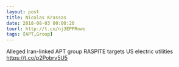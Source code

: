 ```yaml
---
layout: post
title: Nicolas Krassas
date: 2018-08-03 00:00:20
tourl: http://t.co/nj3EPPRowo
tags: [APT,Group]
---
```

Alleged Iran-linked APT group RASPITE targets US electric utilities https://t.co/p2Pobrv5U5